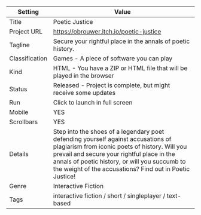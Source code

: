 Setting | Value
-|-
Title|Poetic Justice
Project URL|https://obrouwer.itch.io/poetic-justice
Tagline|Secure your rightful place in the annals of poetic history.
Classification|Games - A piece of software you can play
Kind|HTML - You have a ZIP or HTML file that will be played in the browser
Status|Released - Project is complete, but might receive some updates
Run|Click to launch in full screen
Mobile|YES
Scrollbars|YES
Details|Step into the shoes of a legendary poet defending yourself against accusations of plagiarism from iconic poets of history. Will you prevail and secure your rightful place in the annals of poetic history, or will you succumb to the weight of the accusations? Find out in Poetic Justice!
Genre|Interactive Fiction
Tags|interactive fiction / short / singleplayer / text-based
